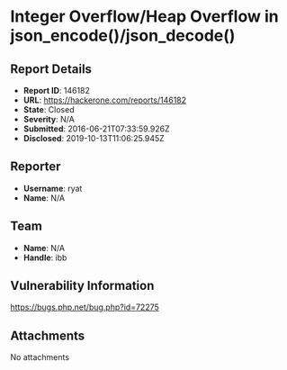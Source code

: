 # Integer Overflow/Heap Overflow in json_encode()/json_decode()

## Report Details
- **Report ID**: 146182
- **URL**: https://hackerone.com/reports/146182
- **State**: Closed
- **Severity**: N/A
- **Submitted**: 2016-06-21T07:33:59.926Z
- **Disclosed**: 2019-10-13T11:06:25.945Z

## Reporter
- **Username**: ryat
- **Name**: N/A

## Team
- **Name**: N/A
- **Handle**: ibb

## Vulnerability Information
https://bugs.php.net/bug.php?id=72275

## Attachments
No attachments

